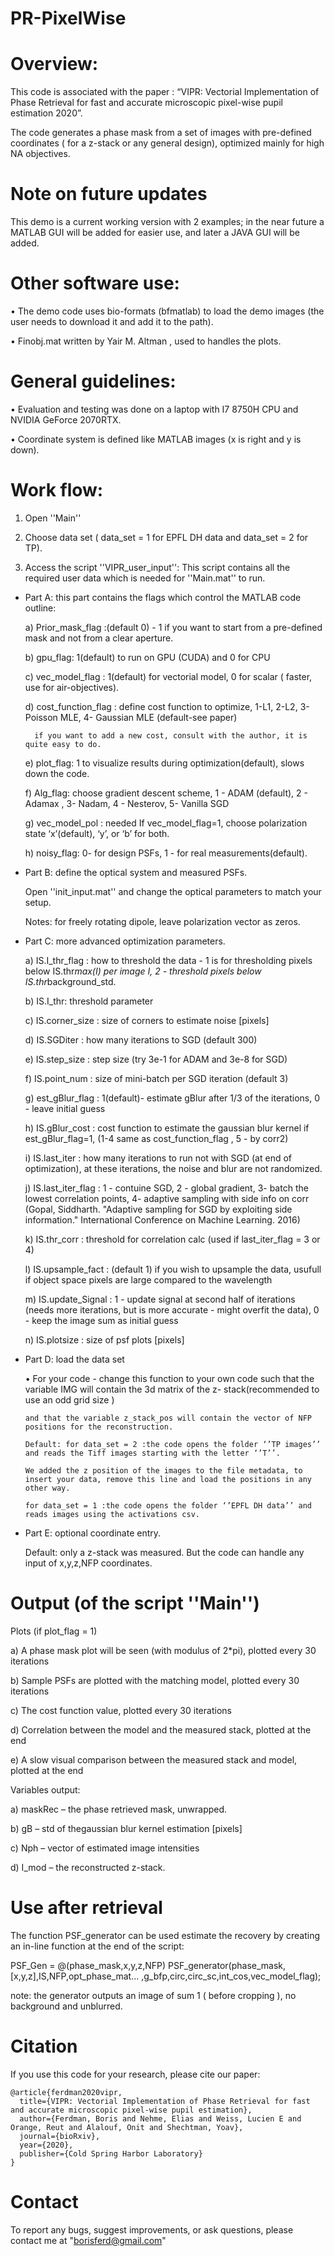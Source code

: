 # PR-PixelWise

# Overview: 

This code is associated with the paper : “VIPR: Vectorial Implementation of Phase Retrieval for fast and accurate microscopic pixel-wise pupil estimation 2020”.

The code generates a phase mask from a set of images with pre-defined coordinates ( for a z-stack or any general design), optimized mainly for high NA objectives. 

# Note on future updates 

This demo is a current working version with 2 examples; in the near future a MATLAB GUI will be added for easier use, 
and later a JAVA GUI will be added. 

# Other software use:

•	The demo code uses bio-formats (bfmatlab) to load the demo images (the user needs to download it and add it to the path). 

•	Finobj.mat written by Yair M. Altman , used to handles the plots. 

# General guidelines: 

•	Evaluation and testing was done on a laptop with I7 8750H CPU and NVIDIA GeForce 2070RTX.

•	Coordinate system is defined like MATLAB images (x is right and y is down). 

# Work flow:

1)	Open ''Main''

2) Choose data set ( data_set = 1 for EPFL DH data and data_set = 2 for TP).

3)	Access the script ''VIPR_user_input'':
    This script contains all the required user data which is needed for ''Main.mat'' to run.

* Part A: this part contains the flags which control the MATLAB code outline:

    a)	Prior_mask_flag :(default 0) - 1 if you want to start from a pre-defined mask and not from a clear aperture. 

    b)	gpu_flag: 1(default) to run on GPU (CUDA) and 0 for CPU

    c)	vec_model_flag : 1(default) for vectorial model, 0 for scalar ( faster, use for air-objectives).

    d)	cost_function_flag : define cost function to optimize, 1-L1, 2-L2, 3- Poisson MLE, 4- Gaussian MLE (default-see paper) 

        if you want to add a new cost, consult with the author, it is quite easy to do. 

    e)	plot_flag: 1 to visualize results during optimization(default), slows down the code.
    
    f)	Alg_flag: choose gradient descent scheme,  1 - ADAM (default), 2 - Adamax , 3- Nadam, 4 - Nesterov, 5- Vanilla SGD

    g)	vec_model_pol : needed If vec_model_flag=1, choose polarization state ‘x’(default), ‘y’, or ‘b’ for both. 

    h)	noisy_flag: 0- for design PSFs, 1 - for real measurements(default).

* Part B: define the optical system and measured PSFs. 

    Open ''init_input.mat'' and change the optical parameters to match your setup. 

    Notes: for freely rotating dipole, leave polarization vector as zeros. 

* Part C: more advanced optimization parameters. 

    a)	IS.I_thr_flag : how to  threshold the data - 1 is for thresholding pixels below IS.thr*max(I) per image I, 2 - threshold pixels         below IS.thr*background_std.

    b)	IS.I_thr: threshold parameter

    c)	IS.corner_size : size of corners to  estimate noise [pixels]

    d)	IS.SGDiter : how  many iterations to SGD (default 300)

    e)	IS.step_size : step  size (try 3e-1 for ADAM and 3e-8 for SGD)

    f)	IS.point_num : size of mini-batch per SGD iteration (default 3)

    g)	est_gBlur_flag : 1(default)- estimate gBlur after 1/3 of the iterations, 0 - leave initial guess

    h)	IS.gBlur_cost : cost function  to estimate the gaussian blur kernel if est_gBlur_flag=1, (1-4 same as cost_function_flag , 5 -           by corr2)

    i)	IS.last_iter : how many iterations  to run not with SGD (at end of optimization), at these iterations, the noise and blur are           not randomized. 

    j)	IS.last_iter_flag : 1 - contuine SGD, 2 - global gradient, 3- batch the lowest correlation points, 4- adaptive sampling with             side info on corr (Gopal, Siddharth. "Adaptive sampling for SGD by exploiting side information." International Conference on             Machine Learning. 2016)

    k)	IS.thr_corr : threshold for correlation calc (used if last_iter_flag = 3 or 4)

    l)	IS.upsample_fact : (default 1) if you wish to upsample the data, usufull if object space pixels are large compared to the               wavelength

    m)	IS.update_Signal : 1 - update signal at second half of iterations (needs more iterations, but is more accurate - might overfit           the data), 0 - keep the image sum as initial guess

    n)	IS.plotsize : size of psf plots [pixels]

* Part D: load the data set

    • For your code -  change this function to your own code such that the variable IMG will contain the 3d matrix of the z-                   stack(recommended to use an odd grid size ) 

      and that the variable z_stack_pos will contain the vector of NFP positions for the reconstruction. 

      Default: for data_set = 2 :the code opens the folder ‘’TP images’’ and reads the Tiff images starting with the letter ‘’T’’.

      We added the z position of the images to the file metadata, to insert your data, remove this line and load the positions in any         other way. 

      for data_set = 1 :the code opens the folder ‘’EPFL DH data’’ and reads images using the activations csv.

* Part E: optional coordinate entry.

    Default: only a z-stack was measured. But the code can handle any input of x,y,z,NFP coordinates.


# Output (of the script ''Main'')

Plots (if plot_flag = 1)

a)	A phase mask plot will be seen (with modulus of 2*pi), plotted every 30 iterations

b)	Sample PSFs are plotted with the matching model, plotted every 30 iterations

c)	The cost function value, plotted every 30 iterations

d)	Correlation between the model and the measured stack, plotted at the end

e)	A slow visual comparison between the measured stack and model, plotted at the end


Variables output:

a)	maskRec – the phase retrieved mask, unwrapped. 

b)	gB – std of thegaussian blur kernel estimation [pixels]

c)	Nph – vector of estimated image intensities 

d)	I_mod – the reconstructed z-stack.

# Use after retrieval

The function PSF_generator can be used estimate the recovery by creating an in-line function at the end of the script:

PSF_Gen = @(phase_mask,x,y,z,NFP) PSF_generator(phase_mask,[x,y,z],IS,NFP,opt_phase_mat...
    ,g_bfp,circ,circ_sc,int_cos,vec_model_flag);
 
note: the generator outputs an image of sum 1 ( before cropping ), no background and unblurred.

# Citation

If you use this code for your research, please cite our paper:
```
@article{ferdman2020vipr,
  title={VIPR: Vectorial Implementation of Phase Retrieval for fast and accurate microscopic pixel-wise pupil estimation},
  author={Ferdman, Boris and Nehme, Elias and Weiss, Lucien E and Orange, Reut and Alalouf, Onit and Shechtman, Yoav},
  journal={bioRxiv},
  year={2020},
  publisher={Cold Spring Harbor Laboratory}
}
```

# Contact

To report any bugs, suggest improvements, or ask questions, please contact me at "borisferd@gmail.com"
 





